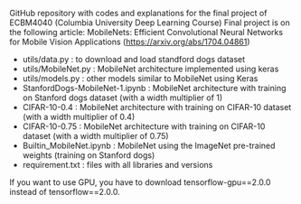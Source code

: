GitHub repository with codes and explanations for the final project of ECBM4040 (Columbia University Deep Learning Course)
Final project is on the following article: MobileNets: Efficient Convolutional Neural Networks for Mobile Vision Applications (https://arxiv.org/abs/1704.04861)

* utils/data.py : to download and load standford dogs dataset
* utils/MobileNet.py : MobileNet architecture implemented using keras
* utils/models.py : other models similar to MobileNet using Keras
* StanfordDogs-MobileNet-1.ipynb : MobileNet architecture with training on Stanford dogs dataset (with a width multiplier of 1)
* CIFAR-10-0.4 : MobileNet architecture with training on CIFAR-10 dataset (with a width multiplier of 0.4)
* CIFAR-10-0.75 : MobileNet architecture with training on CIFAR-10 dataset (with a width multiplier of 0.75)
* Builtin_MobileNet.ipynb : MobileNet using the ImageNet pre-trained weights (training on Stanford dogs)
* requirement.txt : files with all libraries and versions

If you want to use GPU, you have to download tensorflow-gpu==2.0.0 instead of tensorflow==2.0.0.
